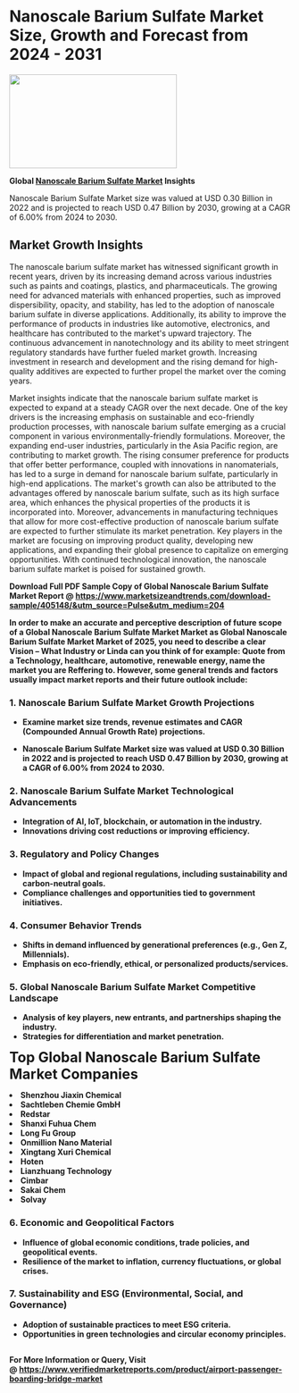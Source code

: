 <H1>Nanoscale Barium Sulfate Market Size, Growth and Forecast from 2024 - 2031</H1><img class="aligncenter size-medium wp-image-584254" src="https://thirdeyenews.in/wp-content/uploads/2024/09/Global-Market-Research-300x168.jpeg" alt="" width="300" height="168" /><p><strong>Global&nbsp;<a href="https://www.marketsizeandtrends.com/download-sample/405148/&amp;utm_source=Pulse&amp;utm_medium=204">Nanoscale Barium Sulfate Market</a> Insights</strong></p><p>Nanoscale Barium Sulfate Market size was valued at USD 0.30 Billion in 2022 and is projected to reach USD 0.47 Billion by 2030, growing at a CAGR of 6.00% from 2024 to 2030.</p><p><h2>Market Growth Insights</h2> <p>The nanoscale barium sulfate market has witnessed significant growth in recent years, driven by its increasing demand across various industries such as paints and coatings, plastics, and pharmaceuticals. The growing need for advanced materials with enhanced properties, such as improved dispersibility, opacity, and stability, has led to the adoption of nanoscale barium sulfate in diverse applications. Additionally, its ability to improve the performance of products in industries like automotive, electronics, and healthcare has contributed to the market's upward trajectory. The continuous advancement in nanotechnology and its ability to meet stringent regulatory standards have further fueled market growth. Increasing investment in research and development and the rising demand for high-quality additives are expected to further propel the market over the coming years. <strong></strong></p> <p>Market insights indicate that the nanoscale barium sulfate market is expected to expand at a steady CAGR over the next decade. One of the key drivers is the increasing emphasis on sustainable and eco-friendly production processes, with nanoscale barium sulfate emerging as a crucial component in various environmentally-friendly formulations. Moreover, the expanding end-user industries, particularly in the Asia Pacific region, are contributing to market growth. The rising consumer preference for products that offer better performance, coupled with innovations in nanomaterials, has led to a surge in demand for nanoscale barium sulfate, particularly in high-end applications. The market's growth can also be attributed to the advantages offered by nanoscale barium sulfate, such as its high surface area, which enhances the physical properties of the products it is incorporated into. Moreover, advancements in manufacturing techniques that allow for more cost-effective production of nanoscale barium sulfate are expected to further stimulate its market penetration. Key players in the market are focusing on improving product quality, developing new applications, and expanding their global presence to capitalize on emerging opportunities. With continued technological innovation, the nanoscale barium sulfate market is poised for sustained growth. <strong></p><p><span class=""><strong>Download Full PDF Sample Copy of Global Nanoscale Barium Sulfate Market Report</strong> @ <a href="https://www.marketsizeandtrends.com/download-sample/405148/&amp;utm_source=Pulse&amp;utm_medium=204" target="_blank">https://www.marketsizeandtrends.com/download-sample/405148/&amp;utm_source=Pulse&amp;utm_medium=204</a></span></p><p>In order to make an accurate and perceptive description of future scope of a Global&nbsp;Nanoscale Barium Sulfate Market Market as Global&nbsp;Nanoscale Barium Sulfate Market Market of 2025, you need to describe a clear Vision &ndash; What Industry or Linda can you think of for example: Quote from a Technology, healthcare, automotive, renewable energy, name the market you are Reffering to. However, some general trends and factors usually impact market reports and their future outlook include:</p><h3>1.&nbsp;<strong>Nanoscale Barium Sulfate Market Growth Projections</strong></h3><ul><li>Examine market size trends, revenue estimates and CAGR (Compounded Annual Growth Rate) projections.</li><li><p>Nanoscale Barium Sulfate Market size was valued at USD 0.30 Billion in 2022 and is projected to reach USD 0.47 Billion by 2030, growing at a CAGR of 6.00% from 2024 to 2030.</p></li></ul><h3>2.&nbsp;<strong>Nanoscale Barium Sulfate Market Technological Advancements</strong></h3><ul><li>Integration of AI, IoT, blockchain, or automation in the industry.</li><li>Innovations driving cost reductions or improving efficiency.</li></ul><h3>3.&nbsp;<strong>Regulatory and Policy Changes</strong></h3><ul><li>Impact of global and regional regulations, including sustainability and carbon-neutral goals.</li><li>Compliance challenges and opportunities tied to government initiatives.</li></ul><h3>4.&nbsp;<strong>Consumer Behavior Trends</strong></h3><ul><li>Shifts in demand influenced by generational preferences (e.g., Gen Z, Millennials).</li><li>Emphasis on eco-friendly, ethical, or personalized products/services.</li></ul><h3>5.&nbsp;<strong>Global Nanoscale Barium Sulfate Market Competitive Landscape</strong></h3><ul><li>Analysis of key players, new entrants, and partnerships shaping the industry.</li><li>Strategies for differentiation and market penetration.</li></ul><p data-pm-slice="1 1 []"><span style="color: inherit; font-family: inherit; font-size: 25px;">Top Global Nanoscale Barium Sulfate Market Companies</span></p><div class="" data-test-id=""><p><li>Shenzhou Jiaxin Chemical</li><li> Sachtleben Chemie GmbH</li><li> Redstar</li><li> Shanxi Fuhua Chem</li><li> Long Fu Group</li><li> Onmillion Nano Material</li><li> Xingtang Xuri Chemical</li><li> Hoten</li><li> Lianzhuang Technology</li><li> Cimbar</li><li> Sakai Chem</li><li> Solvay</li></p></div><h3>6.&nbsp;<strong>Economic and Geopolitical Factors</strong></h3><ul><li>Influence of global economic conditions, trade policies, and geopolitical events.</li><li>Resilience of the market to inflation, currency fluctuations, or global crises.</li></ul><h3>7.&nbsp;<strong>Sustainability and ESG (Environmental, Social, and Governance)</strong></h3><ul><li>Adoption of sustainable practices to meet ESG criteria.</li><li>Opportunities in green technologies and circular economy principles.</li></ul><h2><strong style="font-size: 14px;">For More Information or Query, Visit @&nbsp;</strong><a style="background-color: #ffffff; font-size: 14px;" href="https://www.marketsizeandtrends.com/report/nanoscale-barium-sulfate-market/" target="_blank">https://www.verifiedmarketreports.com/product/airport-passenger-boarding-bridge-market</a></h2>
